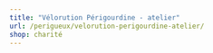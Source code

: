 ```yaml
---
title: "Vélorution Périgourdine - atelier"
url: /perigueux/velorution-perigourdine-atelier/
shop: charité
---
```

